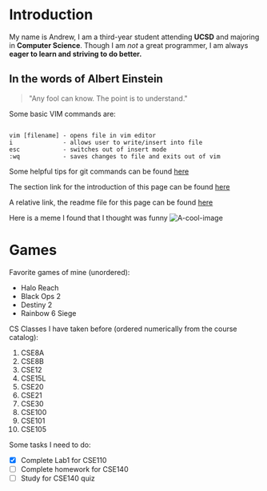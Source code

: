 # Introduction

My name is Andrew, I am a third-year student attending **UCSD** and majoring in **Computer Science**. Though I am *not* a great programmer, I am always **eager to learn and striving to do better.**

## In the words of Albert Einstein
>"Any fool can know. The point is to understand."

Some basic VIM commands are:
```

vim [filename] - opens file in vim editor
i              - allows user to write/insert into file
esc            - switches out of insert mode
:wq            - saves changes to file and exits out of vim
```

Some helpful tips for git commands can be found [here](http://guides.beanstalkapp.com/version-control/common-git-commands.html)

The section link for the introduction of this page can be found [here](https://github.com/ann043/lab1_100/blob/markdown/index.md#games)

A relative link, the readme file for this page can be found [here](README.md)

Here is a meme I found that I thought was funny
![A-cool-image](https://cdn.discordapp.com/attachments/411004627916554240/892174001269522492/frabz-Computer-Science-Major-What-my-friends-think-I-do-What-my-mom-th-3afa25.png)

# Games

Favorite games of mine (unordered):
- Halo Reach
- Black Ops 2
- Destiny 2
- Rainbow 6 Siege

CS Classes I have taken before (ordered numerically from the course catalog):
1. CSE8A
2. CSE8B
3. CSE12
4. CSE15L
5. CSE20
6. CSE21
7. CSE30
8. CSE100
9. CSE101
10. CSE105


Some tasks I need to do:
- [x] Complete Lab1 for CSE110
- [ ] Complete homework for CSE140
- [ ] Study for CSE140 quiz